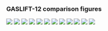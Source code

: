 ### GASLIFT-12 comparison figures

![](figs/GASLIFT-12_FIELD-RATE.png)
![](figs/GASLIFT-12_FIELD-TOTAL.png)
![](figs/GASLIFT-12_GROUP-B1.png)
![](figs/GASLIFT-12_GROUP-C1.png)
![](figs/GASLIFT-12_GROUP-M5N.png)
![](figs/GASLIFT-12_GROUP-M5S.png)
![](figs/GASLIFT-12_GROUP-PLAT-A.png)
![](figs/GASLIFT-12_WELL-B-1H.png)
![](figs/GASLIFT-12_WELL-B-2H.png)
![](figs/GASLIFT-12_WELL-B-3H.png)
![](figs/GASLIFT-12_WELL-C-1H.png)
![](figs/GASLIFT-12_WELL-C-2H.png)
